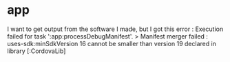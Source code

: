# app
I want to get output from the software I made, but I got this error : Execution failed for task ':app:processDebugManifest'. > Manifest merger failed : uses-sdk:minSdkVersion 16 cannot be smaller than version 19 declared in library [:CordovaLib]
